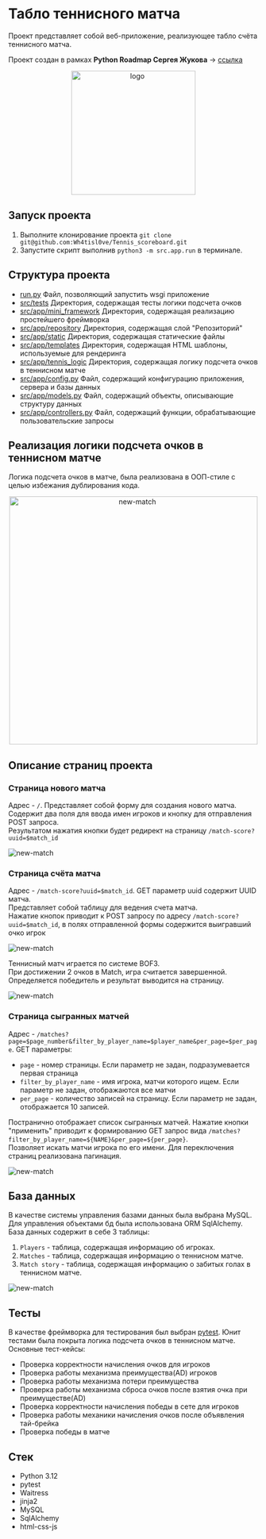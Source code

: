 # Табло теннисного матча

Проект представляет собой веб-приложение, реализующее табло счёта теннисного матча.

Проект создан в рамках **Python Roadmap Сергея Жукова** -> [ссылка](https://zhukovsd.github.io/python-backend-learning-course/)
  

<p align="center">
  <img src="./docs/logo.png" width="250" height="250" alt="logo"/>
</p>

## Запуск проекта
1. Выполните клонирование проекта `git clone git@github.com:Wh4tisl0ve/Tennis_scoreboard.git`
2. Запустите скрипт выполнив `python3 -m src.app.run` в терминале.

## Структура проекта

* [run.py](src/run.py) Файл, позволяющий запустить wsgi приложение
* [src/tests](src/tests) Директория, содержащая тесты логики подсчета очков
* [src/app/mini_framework](src/app/mini_framework) Директория, содержащая реализацию простейшего фреймворка
* [src/app/repository](src/app/repository) Директория, содержащая слой "Репозиторий"
* [src/app/static](src/app/static) Директория, содержащая статические файлы
* [src/app/templates](src/app/templates) Директория, содержащая HTML шаблоны, используемые для рендеринга
* [src/app/tennis_logic](src/app/tennis_logic) Директория, содержащая логику подсчета очков в теннисном матче
* [src/app/config.py](src/app/config.py) Файл, содержащий конфигурацию приложения, сервера и базы данных
* [src/app/models.py](src/app/models.py) Файл, содержащий объекты, описывающие структуру данных
* [src/app/controllers.py](src/app/controllers.py) Файл, содержащий функции, обрабатывающие пользовательские запросы

## Реализация логики подсчета очков в теннисном матче
Логика подсчета очков в матче, была реализована в ООП-стиле с целью избежания дублирования кода.

<p align="center">
  <img src="./docs/tennis-schema.png" width="500" height="500" alt="new-match"/>
</p>

## Описание страниц проекта
### Страница нового матча 
Адрес - `/`.
Представляет собой форму для создания нового матча. 
Содержит два поля для ввода имен игроков и кнопку для отправления POST запроса.  
Результатом нажатия кнопки будет редирект на страницу `/match-score?uuid=$match_id`

<img src="./docs/new-match.jpg" alt="new-match"/>

### Страница счёта матча
Адрес - `/match-score?uuid=$match_id`. GET параметр uuid содержит UUID матча.  
Представляет собой таблицу для ведения счета матча.  
Нажатие кнопок приводит к POST запросу по адресу `/match-score?uuid=$match_id`, в полях отправленной формы содержится выигравший очко игрок

<img src="./docs/match-score.jpg" alt="new-match"/>

Теннисный матч играется по системе BOF3.  
При достижении 2 очков в Match, игра считается завершенной. Определяется победитель и результат выводится на страницу.

<img src="./docs/match-score-end.jpg" alt="new-match"/>

### Страница сыгранных матчей
Адрес - `/matches?page=$page_number&filter_by_player_name=$player_name&per_page=$per_page`. GET параметры:
* `page` - номер страницы. Если параметр не задан, подразумевается первая страница  
* `filter_by_player_name` - имя игрока, матчи которого ищем. Если параметр не задан, отображаются все матчи
* `per_page` - количество записей на страницу. Если параметр не задан, отображается 10 записей.

Постранично отображает список сыгранных матчей. 
Нажатие кнопки "применить" приводит к формированию GET запрос вида `/matches?filter_by_player_name=${NAME}&per_page=${per_page}`.  
Позволяет искать матчи игрока по его имени. 
Для переключения страниц реализована пагинация.

<img src="./docs/matches.jpg" alt="new-match"/>

## База данных
В качестве системы управления базами данных была выбрана MySQL. 
Для управления объектами бд была использована ORM SqlAlchemy.
База данных содержит в себе 3 таблицы:
1. `Players` - таблица, содержащая информацию об игроках.
2. `Matches` - таблица, содержащая информацию о теннисном матче.
3. `Match story` - таблица, содержащая информацию о забитых голах в теннисном матче.

<img src="./docs/db-schema.jpg" alt="new-match"/>

## Тесты
В качестве фреймворка для тестирования был выбран [pytest](https://docs.pytest.org/en/stable/index.html).
Юнит тестами была покрыта логика подсчета очков в теннисном матче. Основные тест-кейсы:
* Проверка корректности начисления очков для игроков
* Проверка работы механизма преимущества(AD) игроков
* Проверка работы механизма потери преимущества
* Проверка работы механизма сброса очков после взятия очка при преимуществе(AD)
* Проверка корректности начисления победы в сете для игроков
* Проверка работы механики начисления очков после объявления тай-брейка
* Проверка победы в матче

## Стек 

* Python 3.12
* pytest
* Waitress
* jinja2
* MySQL
* SqlAlchemy
* html-css-js
